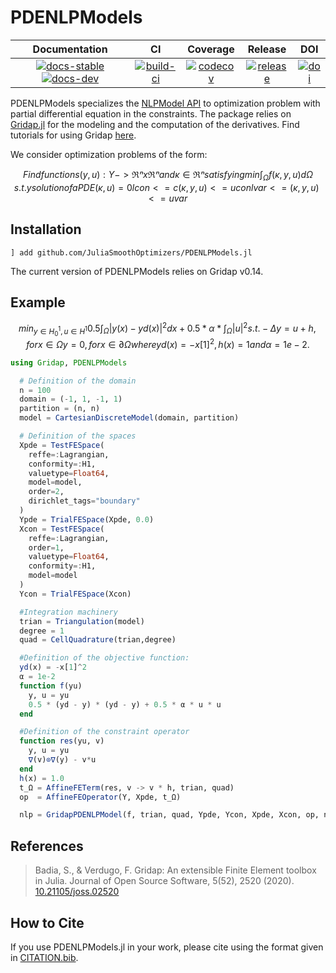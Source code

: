 # PDENLPModels

| **Documentation** | **CI** | **Coverage** | **Release** | **DOI** |
|:-----------------:|:------:|:------------:|:-----------:|:-------:|
| [![docs-stable][docs-stable-img]][docs-stable-url] [![docs-dev][docs-dev-img]][docs-dev-url] | [![build-ci][build-ci-img]][build-ci-url] | [![codecov][codecov-img]][codecov-url] | [![release][release-img]][release-url] | [![doi][doi-img]][doi-url] |

[docs-stable-img]: https://img.shields.io/badge/docs-stable-blue.svg
[docs-stable-url]: https://JuliaSmoothOptimizers.github.io/PDENLPModels.jl/stable
[docs-dev-img]: https://img.shields.io/badge/docs-dev-purple.svg
[docs-dev-url]: https://JuliaSmoothOptimizers.github.io/PDENLPModels.jl/dev
[build-ci-img]: https://github.com/JuliaSmoothOptimizers/PDENLPModels.jl/workflows/CI/badge.svg?branch=master
[build-ci-url]: https://github.com/JuliaSmoothOptimizers/PDENLPModels.jl/actions
[codecov-img]: https://codecov.io/gh/JuliaSmoothOptimizers/PDENLPModels.jl/branch/master/graph/badge.svg
[codecov-url]: https://codecov.io/gh/JuliaSmoothOptimizers/PDENLPModels.jl
[release-img]: https://img.shields.io/github/v/release/JuliaSmoothOptimizers/PDENLPModels.jl.svg?style=flat-square
[release-url]: https://github.com/JuliaSmoothOptimizers/PDENLPModels.jl/releases
[doi-img]: https://zenodo.org/badge/DOI/10.5281/zenodo.5056629.svg
[doi-url]: https://doi.org/10.5281/zenodo.5056629

PDENLPModels specializes the [NLPModel API](https://github.com/JuliaSmoothOptimizers/NLPModels.jl) to optimization problem with partial differential equation in the constraints. The package relies on [Gridap.jl](https://github.com/gridap/Gridap.jl) for the modeling and the computation of the derivatives. Find tutorials for using Gridap [here](https://github.com/gridap/Tutorials).

We consider optimization problems of the form:
```math
Find functions (y,u): Y -> ℜⁿ x ℜⁿ and κ ∈ ℜⁿ satisfying

min      ∫_Ω​ f(κ,y,u) dΩ​
s.t.     y solution of a PDE(κ,u)=0
         lcon <= c(κ,y,u) <= ucon
         lvar <= (κ,y,u)  <= uvar
```

## Installation

```
] add github.com/JuliaSmoothOptimizers/PDENLPModels.jl 
```
The current version of PDENLPModels relies on Gridap v0.14.

## Example

```math
min_{y ∈ H^1_0,u ∈ H^1}   0.5 ∫_Ω​ |y(x) - yd(x)|^2dx + 0.5 * α * ∫_Ω​ |u|^2
 s.t.         -Δy = u + h,   for    x ∈  Ω
               y  = 0,       for    x ∈ ∂Ω
where yd(x) = -x[1]^2, h(x) = 1 and α = 1e-2.
```

```julia
using Gridap, PDENLPModels

  # Definition of the domain
  n = 100
  domain = (-1, 1, -1, 1)
  partition = (n, n)
  model = CartesianDiscreteModel(domain, partition)

  # Definition of the spaces
  Xpde = TestFESpace(
    reffe=:Lagrangian, 
    conformity=:H1, 
    valuetype=Float64, 
    model=model, 
    order=2, 
    dirichlet_tags="boundary"
  )
  Ypde = TrialFESpace(Xpde, 0.0)
  Xcon = TestFESpace(
    reffe=:Lagrangian, 
    order=1, 
    valuetype=Float64,
    conformity=:H1, 
    model=model
  )
  Ycon = TrialFESpace(Xcon)

  #Integration machinery
  trian = Triangulation(model)
  degree = 1
  quad = CellQuadrature(trian,degree)

  #Definition of the objective function:
  yd(x) = -x[1]^2
  α = 1e-2
  function f(yu)
    y, u = yu
    0.5 * (yd - y) * (yd - y) + 0.5 * α * u * u
  end

  #Definition of the constraint operator
  function res(yu, v)
    y, u = yu
    ∇(v)⊙∇(y) - v*u
  end
  h(x) = 1.0
  t_Ω = AffineFETerm(res, v -> v * h, trian, quad)
  op  = AffineFEOperator(Y, Xpde, t_Ω)

  nlp = GridapPDENLPModel(f, trian, quad, Ypde, Ycon, Xpde, Xcon, op, name = "Control elastic membrane")
```

## References

> Badia, S., & Verdugo, F.
> Gridap: An extensible Finite Element toolbox in Julia.
> Journal of Open Source Software, 5(52), 2520 (2020).
> [10.21105/joss.02520](https://doi.org/10.21105/joss.02520)

## How to Cite

If you use PDENLPModels.jl in your work, please cite using the format given in [CITATION.bib](https://github.com/JuliaSmoothOptimizers/PDENLPModels.jl/blob/master/CITATION.bib).